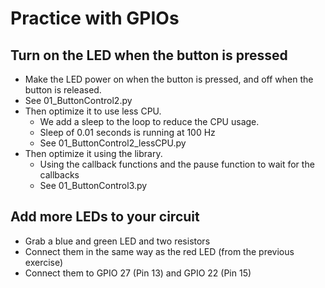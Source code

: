 # Practice with GPIOs

## Turn on the LED when the button is pressed

* Make the LED power on when the button is pressed, and off when the button is released.
* See 01_ButtonControl2.py
* Then optimize it to use less CPU.
  * We add a sleep to the loop to reduce the CPU usage.
  * Sleep of 0.01 seconds is running at 100 Hz
  * See 01_ButtonControl2_lessCPU.py
* Then optimize it using the library.
  * Using the callback functions and the pause function to wait for the callbacks
  * See 01_ButtonControl3.py

## Add more LEDs to your circuit

* Grab a blue and green LED and two resistors
* Connect them in the same way as the red LED (from the previous exercise)
* Connect them to GPIO 27 (Pin 13) and GPIO 22 (Pin 15)
